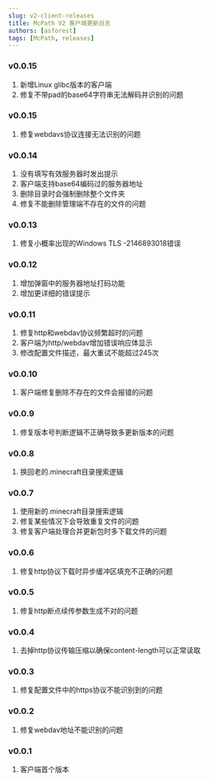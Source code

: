 ```yaml
---
slug: v2-client-releases
title: McPath V2 客户端更新日志
authors: [asforest]
tags: [McPath, releases]
---
```

### v0.0.15
1. 新增Linux glibc版本的客户端
2. 修复不带pad的base64字符串无法解码并识别的问题

### v0.0.15
1. 修复webdavs协议连接无法识别的问题

### v0.0.14
1. 没有填写有效服务器时发出提示
2. 客户端支持base64编码过的服务器地址
3. 删除目录时会强制删除整个文件夹
4. 修复不能删除管理端不存在的文件的问题

### v0.0.13
1. 修复小概率出现的Windows TLS -2146893018错误

### v0.0.12
1. 增加弹窗中的服务器地址打码功能
2. 增加更详细的错误提示

### v0.0.11
1. 修复http和webdav协议频繁超时的问题
2. 客户端为http/webdav增加错误响应体显示
3. 修改配置文件描述，最大重试不能超过245次

### v0.0.10
1. 客户端修复删除不存在的文件会报错的问题

### v0.0.9
1. 修复版本号判断逻辑不正确导致多更新版本的问题

### v0.0.8
1. 换回老的.minecraft目录搜索逻辑

### v0.0.7
1. 使用新的.minecraft目录搜索逻辑
2. 修复某些情况下会导致重复文件的问题
3. 修复客户端处理合并更新包时多下载文件的问题

### v0.0.6
1. 修复http协议下载时异步缓冲区填充不正确的问题

### v0.0.5
1. 修复http断点续传参数生成不对的问题

### v0.0.4
1. 去掉http协议传输压缩以确保content-length可以正常读取

### v0.0.3
1. 修复配置文件中的https协议不能识别到的问题

### v0.0.2
1. 修复webdav地址不能识别的问题

### v0.0.1
1. 客户端首个版本

